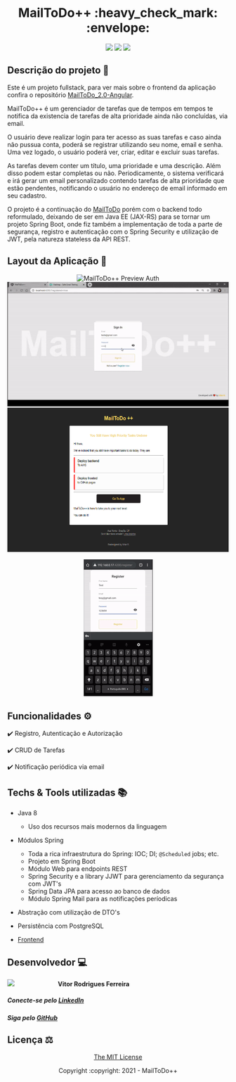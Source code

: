 <h1 align="center">MailToDo++ :heavy_check_mark: :envelope: </h1> 

<p align="center">
  <img src="https://img.shields.io/static/v1?label=Spring-Boot&message=2&color=green&style=for-the-badge&logo=Spring"/>
  <img src="https://img.shields.io/static/v1?label=Angular&message=11&color=red&style=for-the-badge&logo=Angular"/>
  <img src="http://img.shields.io/static/v1?label=License&message=MIT&color=informational&style=for-the-badge"/>
</p>

## Descrição do projeto :page_with_curl:
Este é um projeto fullstack, para ver mais sobre o frontend da aplicação confira o repositório [MailToDo_2.0-Angular](https://github.com/vrfvitor/MailToDo_2.0-Angular).

MailToDo++ é um gerenciador de tarefas que de tempos em tempos te notifica da existencia de tarefas de alta prioridade ainda não concluídas, via email.

O usuário deve realizar login para ter acesso as suas tarefas e caso ainda não pussua conta, poderá se registrar utilizando seu nome, email e senha. Uma vez logado, o usuário poderá ver, criar, editar e excluir suas tarefas.

As tarefas devem conter um título, uma prioridade e uma descrição. Além disso podem estar completas ou não. Periodicamente, o sistema verificará e irá gerar um email personalizado contendo tarefas de alta prioridade que estão pendentes, notificando o usuário no endereço de email informado em seu cadastro.

O projeto é a continuação do [MailToDo](https://github.com/vrfvitor/MailToDo-JEE_Angular) porém com o backend todo reformulado, deixando de ser em Java EE (JAX-RS) para se tornar um projeto Spring Boot, onde fiz também a implementação de toda a parte de segurança, registro e autenticação com o Spring Security e utilização de JWT, pela natureza stateless da API REST.

## Layout da Aplicação :art:
<p align="center">
  <img  src="/media/mtd_auth.gif" alt="MailToDo++ Preview Auth">
  <img  src="/media/mtd_main.gif"  alt="MailToDo++ Preview em Computador">
  <img  src="/media/email.png" width="600" height="328" alt="MailToDo++ Preview Sent Email">
</p>
<p align="center">
  <img  src="/media/mtd_mobile.gif"  alt="MailToDo++ Preview em Smartphone">
</p>

## Funcionalidades :gear:

:heavy_check_mark: Registro, Autenticação e Autorização

:heavy_check_mark: CRUD de Tarefas

:heavy_check_mark: Notificação periódica via email

## Techs & Tools utilizadas :books:
- Java 8
  - Uso dos recursos mais modernos da linguagem

- Módulos Spring
  - Toda a rica infraestrutura do Spring: IOC; DI; `@Scheduled` jobs; etc.
  - Projeto em Spring Boot 
  - Módulo Web para endpoints REST
  - Spring Security e a library JJWT para gerenciamento da segurança com JWT's
  - Spring Data JPA para acesso ao banco de dados
  - Módulo Spring Mail para as notificações períodicas
  
- Abstração com utilização de DTO's
  
- Persistência com PostgreSQL

- [Frontend](https://github.com/vrfvitor/MailToDo_2.0-Angular)

## Desenvolvedor :computer:

<img src="https://avatars.githubusercontent.com/vrfvitor" width=115 align="left"/>
<h4>Vitor Rodrigues Ferreira</h4>

<h5>Conecte-se pelo <a href="https://www.linkedin.com/in/vrfvitor" target="_blank">LinkedIn</a></h4>

<h5>Siga pelo <a href="https://github.com/vrfvitor" target="_blank">GitHub</a>

## Licença :balance_scale:

<p align="center">
          <a href="https://opensource.org/licenses/MIT">The MIT License</a>
</p>

<p align="center">Copyright :copyright: 2021 - MailToDo++</p>

